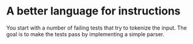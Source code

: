 # A better language for instructions

You start with a number of failing tests that try to tokenize the input. The goal is to make the tests pass by implementing a simple parser.
